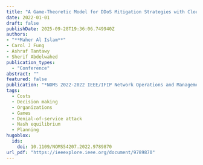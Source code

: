 ```yaml
---
title: "A Game-Theoretic Model for DDoS Mitigation Strategies with Cloud Services"
date: 2022-01-01
draft: false
publishDate: 2025-09-28T19:36:06.749940Z
authors:
- "**Maher Al Islam**"
- Carol J Fung
- Ashraf Tantawy
- Sherif Abdelwahed
publication_types:
  - "Conference"
abstract: ""
featured: false
publication: "*NOMS 2022-2022 IEEE/IFIP Network Operations and Management Symposium*"
tags:
  - Costs
  - Decision making
  - Organizations
  - Games
  - Denial-of-service attack
  - Nash equilibrium
  - Planning
hugoblox:
  ids:
    doi: 10.1109/NOMS54207.2022.9789870
url_pdf: "https://ieeexplore.ieee.org/document/9789870"
---
```

